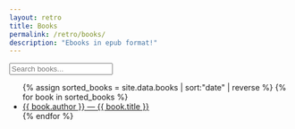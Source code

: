 ```yaml
---
layout: retro
title: Books
permalink: /retro/books/
description: "Ebooks in epub format!"
---
```


<section class="recent-books">
  <input type="text" id="bookSearch" placeholder="Search books...">
  <ul id="booksList">
    {% assign sorted_books = site.data.books | sort:"date" | reverse %}
    {% for book in sorted_books %}
      <li>
        <a href="{{ book.file }}">{{ book.author }} &mdash; {{ book.title }}</a>
      </li>
    {% endfor %}
  </ul>
</section>

<script>
document.getElementById("bookSearch").addEventListener("keyup", function() {
  var filter = this.value.toLowerCase();
  var items = document.querySelectorAll("#booksList li");
  items.forEach(function(item) {
    var text = item.textContent.toLowerCase();
    item.style.display = text.indexOf(filter) > -1 ? "" : "none";
  });
});
</script>

